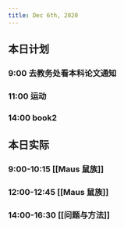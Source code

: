 ```yaml
---
title: Dec 6th, 2020
---
```


## 本日计划
### 9:00 去教务处看本科论文通知
### 11:00 运动
### 14:00 book2
## 本日实际
### 9:00-10:15 [[Maus 鼠族]]
### 12:00-12:45 [[Maus 鼠族]]
### 14:00-16:30 [[问题与方法]]
### 
